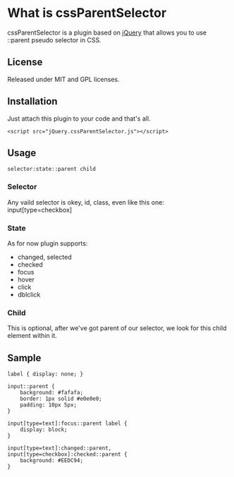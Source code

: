 # What is cssParentSelector

cssParentSelector is a plugin based on [jQuery](http://jquery.com/) that allows you to use ::parent pseudo selector in CSS. 

## License

Released under MIT and GPL licenses.

## Installation

Just attach this plugin to your code and that's all.

    <script src="jQuery.cssParentSelector.js"></script>

## Usage

    selector:state::parent child

### Selector

Any vaild selector is okey, id, class, even like this one: input[type=checkbox]

### State

As for now plugin supports: 

* changed, selected
* checked
* focus
* hover
* click
* dblclick

### Child

This is optional, after we've got parent of our selector, we look for this child element within it.

## Sample

    label { display: none; }
    
    input::parent {
        background: #fafafa;
        border: 1px solid #e0e0e0;
        padding: 10px 5px;
    }
    
    input[type=text]:focus::parent label {
        display: block;
    }
    
    input[type=text]:changed::parent,
    input[type=checkbox]:checked::parent {
        background: #EEDC94;
    }

    